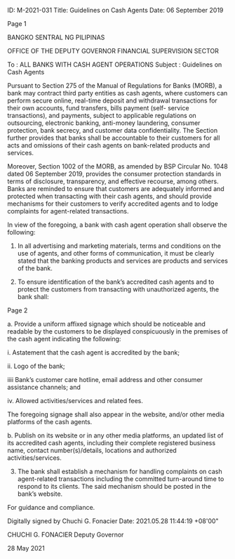 ID: M-2021-031
Title: Guidelines on Cash Agents
Date: 06 September 2019

Page 1

BANGKO SENTRAL NG PILIPINAS

OFFICE OF THE DEPUTY GOVERNOR FINANCIAL SUPERVISION SECTOR

To : ALL BANKS WITH CASH AGENT OPERATIONS Subject : Guidelines on Cash Agents

Pursuant to Section 275 of the Manual of Regulations for Banks (MORB), a bank may contract third party entities as cash agents, where customers can perform secure online, real-time deposit and withdrawal transactions for their own accounts, fund transfers, bills payment (self- service transactions), and payments, subject to applicable regulations on outsourcing, electronic banking, anti-money laundering, consumer protection, bank secrecy, and customer data confidentiality. The Section further provides that banks shall be accountable to their customers for all acts and omissions of their cash agents on bank-related products and services.

Moreover, Section 1002 of the MORB, as amended by BSP Circular No. 1048 dated 06 September 2019, provides the consumer protection standards in terms of disclosure, transparency, and effective recourse, among others. Banks are reminded to ensure that customers are adequately informed and protected when transacting with their cash agents, and should provide mechanisms for their customers to verify accredited agents and to lodge complaints for agent-related transactions.

In view of the foregoing, a bank with cash agent operation shall observe the following:

1. In all advertising and marketing materials, terms and conditions on the use of agents, and other forms of communication, it must be clearly stated that the banking products and services are products and services of the bank.

2. To ensure identification of the bank’s accredited cash agents and to protect the customers from transacting with unauthorized agents, the bank shall:

Page 2

a. Provide a uniform affixed signage which should be noticeable and readable by the customers to be displayed conspicuously in the premises of the cash agent indicating the following:

i. Astatement that the cash agent is accredited by the bank;

ii. Logo of the bank;

iiii Bank’s customer care hotline, email address and other consumer assistance channels; and

iv. Allowed activities/services and related fees.

The foregoing signage shall also appear in the website, and/or other media platforms of the cash agents.

b. Publish on its website or in any other media platforms, an updated list of its accredited cash agents, including their complete registered business name, contact number(s)/details, locations and authorized activities/services.

3. The bank shall establish a mechanism for handling complaints on cash agent-related transactions including the committed turn-around time to respond to its clients. The said mechanism should be posted in the bank’s website.

For guidance and compliance.

Digitally signed by Chuchi G. Fonacier Date: 2021.05.28 11:44:19 +08'00"

CHUCHI G. FONACIER Deputy Governor

28 May 2021